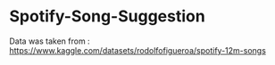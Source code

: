 # Spotify-Song-Suggestion
Data was taken from : https://www.kaggle.com/datasets/rodolfofigueroa/spotify-12m-songs
